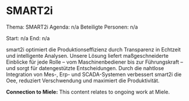 # SMART2i
Thema: SMART2i
Agenda: n/a
Beteiligte Personen: n/a

Start: n/a
End: n/a

smart2i optimiert die Produktionseffizienz durch Transparenz in Echtzeit und intelligente Analysen. Unsere Lösung liefert maßgeschneiderte Einblicke für jede Rolle – vom Maschinenbediener bis zur Führungskraft – und sorgt für datengestützte Entscheidungen. Durch die nahtlose Integration von Mes-, Erp- und SCADA-Systemen verbessert smart2i die Oee, reduziert Verschwendung und maximiert die Produktivität.

**Connection to Miele:** This content relates to ongoing work at Miele.
